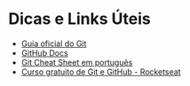 # Dicas e Links Úteis

- [Guia oficial do Git](https://git-scm.com/doc)
- [GitHub Docs](https://docs.github.com/)
- [Git Cheat Sheet em português](https://education.github.com/git-cheat-sheet-education.pdf)
- [Curso gratuito de Git e GitHub - Rocketseat](https://www.youtube.com/watch?v=2alg7MQ6_sI)
